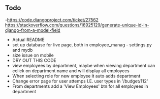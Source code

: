 ## Todo
-https://code.djangoproject.com/ticket/27562  https://stackoverflow.com/questions/16925129/generate-unique-id-in-django-from-a-model-field
- Actual README
- set up database for live page, both in employee_manag - settings.py and mydb
- size issue on mobile
- DRY OUT THIS CODE
- view employees by department, maybe when viewing department can cclick on department name and will display all employees
- When selecting role for new employee it auto adds department
- Change error page for user attemps I.E. user types in '/budget/112'
- From departments add a 'View Employees' btn for all employees in department
